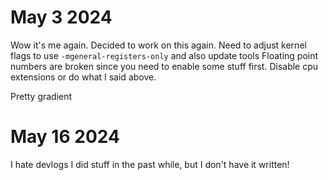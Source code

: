# May 3 2024

Wow it's me again. Decided to work on this again.
Need to adjust kernel flags to use `-mgeneral-registers-only` and also update tools
Floating point numbers are broken since you need to enable some stuff first.
Disable cpu extensions or do what I said above.

Pretty gradient

# May 16 2024

I hate devlogs
I did stuff in the past while, but I don't have it written!
